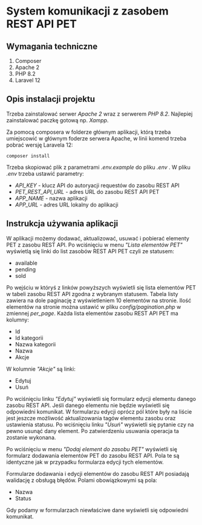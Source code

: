 # System komunikacji z zasobem REST API PET

## Wymagania techniczne

1. Composer
2. Apache 2
3. PHP 8.2
4. Laravel 12

## Opis instalacji projektu

Trzeba zainstalować serwer *Apache 2* wraz z serwerem *PHP 8.2*. Najlepiej zainstalować paczkę gotową np. *Xampp*.

Za pomocą composera w folderze głównym aplikacji, którą trzeba umiejscowić w głównym foderze serwera Apache, w linii komend trzeba pobrać wersję Laravela 12:

`composer install`

Trzeba skopiować plik z parametrami *.env.example* do pliku *.env* . W pliku *.env* trzeba ustawić parametry:

- *API_KEY* - klucz API do autoryacji requestów do zasobu REST API
- *PET_REST_API_URL* - adres URL do zasobu REST API PET
- *APP_NAME* - nazwa aplikacji
- *APP_URL* - adres URL lokalny do aplikacji

## Instrukcja używania aplikacji

W aplikacji możemy dodawać, aktualizować, usuwać i pobierać elementy PET z zasobu REST API. Po wciśnięciu w menu *"Lista elementów PET"* wyświetlą się linki do list zasobów REST API PET czyli ze statusem:

- available
- pending
- sold

Po wejściu w któryś z linków powyższych wyświetli się lista elementów PET w tabeli zasobu REST API zgodna z wybranym statusem. Tabela listy zawiera na dole paginację z wyświetleniem 10 elementów na stronie. Ilość elementów na stronie można ustawić w pliku *config/pagination.php* w zmiennej *per_page*. Każda lista elementów zasobu REST API PET ma kolumny:

- Id
- Id kategorii
- Nazwa kategorii
- Nazwa
- Akcje

W kolumnie *"Akcje"* są linki:

- Edytuj
- Usuń

Po wciśnięciu linku *"Edytuj"* wyświetli się formularz edycji elementu danego zasobu REST API. Jeśli danego elementu nie będzie wyświetli się odpowiedni komunikat. W formularzu edycji oprócz pól które były na liście jest jeszcze możliwość aktualizowania tagów elementu zasobu oraz ustawienia statusu. Po wciśnięciu linku *"Usuń"* wyświetli się pytanie czy na pewno usunąć dany element. Po zatwierdzeniu usuwania operacja ta zostanie wykonana.

Po wciśnięciu w menu *"Dodaj element do zasobu PET"* wyświetli się formularz dodawania elementów PET do zasobu REST API. Pola te są identyczne jak w przypadku formularza edycji tych elementów.

Formularze dodawania i edycji elementów do zasobu REST API posiadają walidację z obsługą błędów. Polami obowiązkowymi są pola:

- Nazwa
- Status

Gdy podamy w formularzach niewłaściwe dane wyświetli się odpowiedni komunikat.
